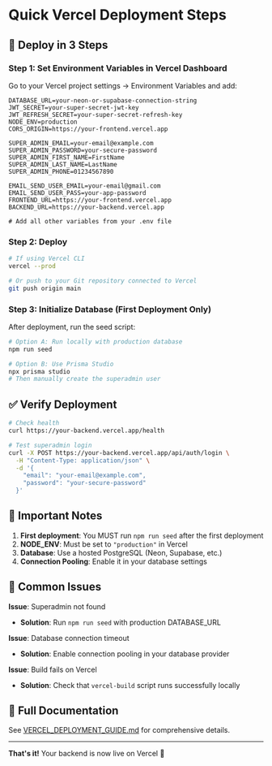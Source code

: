 # Quick Vercel Deployment Steps

## 🚀 Deploy in 3 Steps

### Step 1: Set Environment Variables in Vercel Dashboard

Go to your Vercel project settings → Environment Variables and add:

```env
DATABASE_URL=your-neon-or-supabase-connection-string
JWT_SECRET=your-super-secret-jwt-key
JWT_REFRESH_SECRET=your-super-secret-refresh-key
NODE_ENV=production
CORS_ORIGIN=https://your-frontend.vercel.app

SUPER_ADMIN_EMAIL=your-email@example.com
SUPER_ADMIN_PASSWORD=your-secure-password
SUPER_ADMIN_FIRST_NAME=FirstName
SUPER_ADMIN_LAST_NAME=LastName
SUPER_ADMIN_PHONE=01234567890

EMAIL_SEND_USER_EMAIL=your-email@gmail.com
EMAIL_SEND_USER_PASS=your-app-password
FRONTEND_URL=https://your-frontend.vercel.app
BACKEND_URL=https://your-backend.vercel.app

# Add all other variables from your .env file
```

### Step 2: Deploy

```bash
# If using Vercel CLI
vercel --prod

# Or push to your Git repository connected to Vercel
git push origin main
```

### Step 3: Initialize Database (First Deployment Only)

After deployment, run the seed script:

```bash
# Option A: Run locally with production database
npm run seed

# Option B: Use Prisma Studio
npx prisma studio
# Then manually create the superadmin user
```

## ✅ Verify Deployment

```bash
# Check health
curl https://your-backend.vercel.app/health

# Test superadmin login
curl -X POST https://your-backend.vercel.app/api/auth/login \
  -H "Content-Type: application/json" \
  -d '{
    "email": "your-email@example.com",
    "password": "your-secure-password"
  }'
```

## 🎯 Important Notes

1. **First deployment**: You MUST run `npm run seed` after the first deployment
2. **NODE_ENV**: Must be set to `"production"` in Vercel
3. **Database**: Use a hosted PostgreSQL (Neon, Supabase, etc.)
4. **Connection Pooling**: Enable it in your database settings

## 🐛 Common Issues

**Issue**: Superadmin not found

- **Solution**: Run `npm run seed` with production DATABASE_URL

**Issue**: Database connection timeout

- **Solution**: Enable connection pooling in your database provider

**Issue**: Build fails on Vercel

- **Solution**: Check that `vercel-build` script runs successfully locally

## 📖 Full Documentation

See [VERCEL_DEPLOYMENT_GUIDE.md](./VERCEL_DEPLOYMENT_GUIDE.md) for comprehensive details.

---

**That's it!** Your backend is now live on Vercel 🎉

